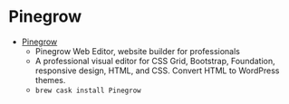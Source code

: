 # Pinegrow
- [Pinegrow](https://pinegrow.com/)
  -  Pinegrow Web Editor, website builder for professionals
  - A professional visual editor for CSS Grid, Bootstrap, Foundation, responsive design, HTML, and CSS. Convert HTML to WordPress themes.
  - `brew cask install Pinegrow`
